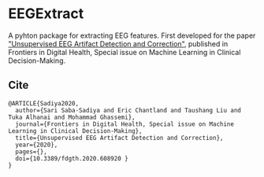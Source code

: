 # EEGExtract

A pyhton package for extracting EEG features. First developed for the paper ["Unsupervised EEG Artifact Detection and Correction"](https://www.frontiersin.org/articles/10.3389/fdgth.2020.608920/abstract), published in Frontiers in Digital Health, Special issue on Machine Learning in Clinical Decision-Making.

## Cite
```
@ARTICLE{Sadiya2020,
  author={Sari Saba-Sadiya and Eric Chantland and Taushang Liu and Tuka Alhanai and Mohammad Ghassemi},
  journal={Frontiers in Digital Health, Special issue on Machine Learning in Clinical Decision-Making}, 
  title={Unsupervised EEG Artifact Detection and Correction}, 
  year={2020},
  pages={},
  doi={10.3389/fdgth.2020.608920 }
}
```


